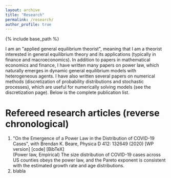 ```yaml
---
layout: archive
title: "Research"
permalink: /research/
author_profile: true
---
```


{% include base_path %}

I am an "applied general equilibrium theorist", meaning that I am a theorist interested in general equilibrium theory and its applications (typically in finance and macroeconomics). In addition to papers in mathematical economics and finance, I have written many papers on power law, which naturally emerges in dynamic general equilibrium models with heterogeneous agents. I have also written several papers on numerical methods (discretization of probability distributions and stochastic processes), which are useful for numerically solving models (see the discretization page). Below is the complete publication list.

Refereed research articles (reverse chronological)
=====

1. "On the Emergence of a Power Law in the Distribution of COVID-19 Cases", with Brendan K. Beare, Physica D 412: 132649 (2020) [WP version] [code] [BibTeX]  
(Power law, Empirical) The size distribution of COVID-19 cases across US counties obeys the power law, and the Pareto exponent is consistent with the estimated growth rate and age distributions.
1. blabla
